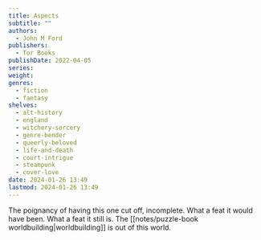 ```yaml
---
title: Aspects
subtitle: ""
authors:
  - John M Ford
publishers:
  - Tor Books
publishDate: 2022-04-05
series: 
weight: 
genres:
  - fiction
  - fantasy
shelves:
  - alt-history
  - england
  - witchery-sorcery
  - genre-bender
  - queerly-beloved
  - life-and-death
  - court-intrigue
  - steampunk
  - cover-love
date: 2024-01-26 13:49
lastmod: 2024-01-26 13:49
---
```

The poignancy of having this one cut off, incomplete. What a feat it would have been. What a feat it still is. The [[notes/puzzle-book worldbuilding|worldbuilding]] is out of this world.
